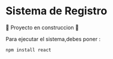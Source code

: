 <h1> Sistema de Registro</h1>

🚧 Proyecto en construccion 🚧

Para ejecutar el sistema,debes poner :

```npm install react```

